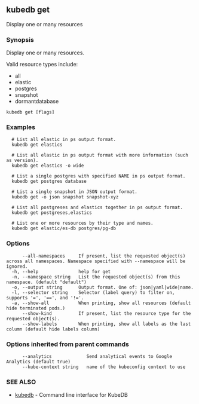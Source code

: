 ## kubedb get

Display one or many resources

### Synopsis


Display one or many resources. 

Valid resource types include: 

  * all  
  * elastic  
  * postgres  
  * snapshot  
  * dormantdatabase

```
kubedb get [flags]
```

### Examples

```
  # List all elastic in ps output format.
  kubedb get elastics
  
  # List all elastic in ps output format with more information (such as version).
  kubedb get elastics -o wide
  
  # List a single postgres with specified NAME in ps output format.
  kubedb get postgres database
  
  # List a single snapshot in JSON output format.
  kubedb get -o json snapshot snapshot-xyz
  
  # List all postgreses and elastics together in ps output format.
  kubedb get postgreses,elastics
  
  # List one or more resources by their type and names.
  kubedb get elastic/es-db postgres/pg-db
```

### Options

```
      --all-namespaces     If present, list the requested object(s) across all namespaces. Namespace specified with --namespace will be ignored.
  -h, --help               help for get
  -n, --namespace string   List the requested object(s) from this namespace. (default "default")
  -o, --output string      Output format. One of: json|yaml|wide|name.
  -l, --selector string    Selector (label query) to filter on, supports '=', '==', and '!='.
  -a, --show-all           When printing, show all resources (default hide terminated pods.)
      --show-kind          If present, list the resource type for the requested object(s).
      --show-labels        When printing, show all labels as the last column (default hide labels column)
```

### Options inherited from parent commands

```
      --analytics             Send analytical events to Google Analytics (default true)
      --kube-context string   name of the kubeconfig context to use
```

### SEE ALSO
* [kubedb](kubedb.md)	 - Command line interface for KubeDB


